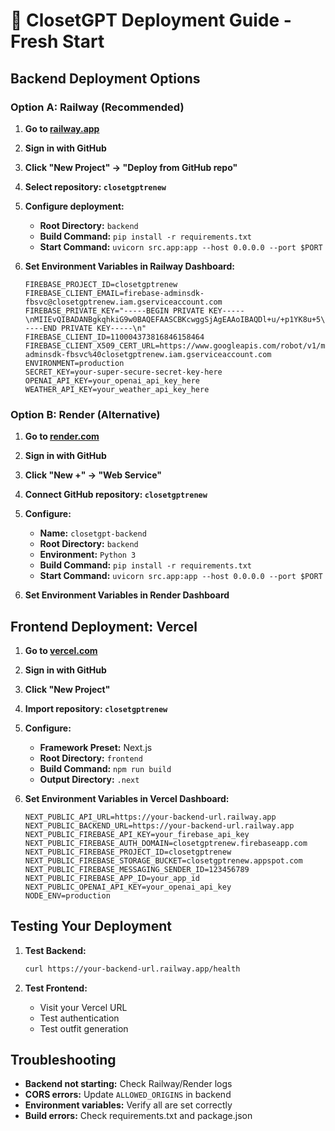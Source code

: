 # 🚀 ClosetGPT Deployment Guide - Fresh Start

## **Backend Deployment Options**

### **Option A: Railway (Recommended)**

1. **Go to [railway.app](https://railway.app)**
2. **Sign in with GitHub**
3. **Click "New Project" → "Deploy from GitHub repo"**
4. **Select repository: `closetgptrenew`**
5. **Configure deployment:**
   - **Root Directory:** `backend`
   - **Build Command:** `pip install -r requirements.txt`
   - **Start Command:** `uvicorn src.app:app --host 0.0.0.0 --port $PORT`

6. **Set Environment Variables in Railway Dashboard:**
   ```
   FIREBASE_PROJECT_ID=closetgptrenew
   FIREBASE_CLIENT_EMAIL=firebase-adminsdk-fbsvc@closetgptrenew.iam.gserviceaccount.com
   FIREBASE_PRIVATE_KEY="-----BEGIN PRIVATE KEY-----\nMIIEvQIBADANBgkqhkiG9w0BAQEFAASCBKcwggSjAgEAAoIBAQDl+u/+p1YK8u+5\nkJ/Tlpp6yKcuEA/Y7XlS5tGw/I3GY40bKF41tsnLkjMrFSQ9QJ5vNniQ2rNeyYfj\nnOfV7UXH3v2qUm00oCHf0DhXbNk48DdR/2TpXyJ4RA0f4rX4QMMNTFnYmGj5246F\nHhyC8upDM8G5LY+//QTVGeg4F6zcVIHk5SeYdXaifyxBa4nGI4AAnZelCgz/q6+K\nzrKcy4/XqDe9uT+g57o91+soJG0wfs9oSy2C0+Ib+guFtwFSvDUwLaXH21pJXGoh\nwEp93VRusRx0mpSOdh7V+/s17AM94MPWFJ7oX2woH77xZuHCcg2lkA3+seZJ5ewh\nTKS+R2mrAgMBAAECggEAAeS/b4QgZaKubdBOoJPC3dpWr6U0nDKh8+UwOmbTiM8I\nOf43fsKGH59dvUl4ebcIfVEgTDQ6YEA3vQLTt3Bmr+I0I6zeEIR1z72LjGmHBSL+\nyzWkUELKQ92h+Ts8O4XWlUtycFTnUfdVN99eZYc4F1zCIZL9Qs8DtSveos3/GSlM\n9/kppelT6+g6o5LrxK/XftDHH99LuGxDx7Xz74Eo3S0uxnS67T1cWost86oZbyM5\ne77X8syvih+4FLROG7sn/1NNX5Y7geZYB68FOVsYqjZ04ApO4pYIvjYUKv19RJLm\nPMB6s5lIKyWRWaUrbzL3RCmLnTXloal8Hr1qgHpOwQKBgQD0lgQqz8nYPF7XuLnD\nyvmLcVMz12Jo//HV2cIno8+qAJSwxDhg7XBbejVvoLzVSb+eTyaNHkMhiDbjiYTm\nGAE+v4JAZXmX1tJnPUi+tPCHNbaVVpNqYmtKiLp8Ji76YykH4Id+G2SUmf3oE/F2\nMFntK8XA4k/y2wjoJgCjQxmAcQKBgQDwtm5bKMzoZIlkwgYnVFnhdevpqZbBKs+T\n3ia1jHwyiaC9OwTdAeUPfFATtCqJFO2UpZuRYWsEUhLzyYiitUqOyW9JciFJsNqy\narSZ1tDlRYptQzsaL8f4DUr+pjLzADZ+1DD4JyDoDTarBaISxebBb1jsuoDdD0JE\nNQRxTmOZ2wKBgQDZnGOGx6sZZdUob6Vv6zaNdz2EwVxAeX/sObuB00BfS/b/MwXK\nT1cJPLkwYT3BMsV3D4sIQWWO/wd++IqywabR8kfsDZzamHpI+oCvlILwebzCL+4m\n1/wHq5DoBn0Dr5gA9yb1719Uy5HZm2zZL/nCh5CBpZlmRLUu/yjQGVImMQKBgFVt\nuW665TYY8DYFMh/lLNz6d9Z+rJUzt2XYMs695BofhB+Ega5aDMxZJyZHC82I0uSt\nfa+z7kIjSrygqtBsHODeFpPvYGcB0Cv/+MacWZj0/DLY6HHbwVGEjjggDfb1/WE3\nt4VqhaA1iFBb+HBHMiU2ek3RxwgtcSw50LDRzEF/AoGAVDCN6kR+7ubmoKFhzulp\nqjg9Cs6W+oPlW4mgr7XxuyhkX/2tN7rJMI6ZQtE4QQ2XR3Zp9Ed7GB3Q8GMgD5RL\nmL/8b9mT15IrQe5BNVAMig+d9oHYwhLxfs/2JWHjrYDH/o8ixTmRow3feJ73WXqm\n6v5dkz9cjHjJVh+pjCKD2/E=\n-----END PRIVATE KEY-----\n"
   FIREBASE_CLIENT_ID=110004373816846158464
   FIREBASE_CLIENT_X509_CERT_URL=https://www.googleapis.com/robot/v1/metadata/x509/firebase-adminsdk-fbsvc%40closetgptrenew.iam.gserviceaccount.com
   ENVIRONMENT=production
   SECRET_KEY=your-super-secure-secret-key-here
   OPENAI_API_KEY=your_openai_api_key_here
   WEATHER_API_KEY=your_weather_api_key_here
   ```

### **Option B: Render (Alternative)**

1. **Go to [render.com](https://render.com)**
2. **Sign in with GitHub**
3. **Click "New +" → "Web Service"**
4. **Connect GitHub repository: `closetgptrenew`**
5. **Configure:**
   - **Name:** `closetgpt-backend`
   - **Root Directory:** `backend`
   - **Environment:** `Python 3`
   - **Build Command:** `pip install -r requirements.txt`
   - **Start Command:** `uvicorn src.app:app --host 0.0.0.0 --port $PORT`

6. **Set Environment Variables in Render Dashboard**

## **Frontend Deployment: Vercel**

1. **Go to [vercel.com](https://vercel.com)**
2. **Sign in with GitHub**
3. **Click "New Project"**
4. **Import repository: `closetgptrenew`**
5. **Configure:**
   - **Framework Preset:** Next.js
   - **Root Directory:** `frontend`
   - **Build Command:** `npm run build`
   - **Output Directory:** `.next`

6. **Set Environment Variables in Vercel Dashboard:**
   ```
   NEXT_PUBLIC_API_URL=https://your-backend-url.railway.app
   NEXT_PUBLIC_BACKEND_URL=https://your-backend-url.railway.app
   NEXT_PUBLIC_FIREBASE_API_KEY=your_firebase_api_key
   NEXT_PUBLIC_FIREBASE_AUTH_DOMAIN=closetgptrenew.firebaseapp.com
   NEXT_PUBLIC_FIREBASE_PROJECT_ID=closetgptrenew
   NEXT_PUBLIC_FIREBASE_STORAGE_BUCKET=closetgptrenew.appspot.com
   NEXT_PUBLIC_FIREBASE_MESSAGING_SENDER_ID=123456789
   NEXT_PUBLIC_FIREBASE_APP_ID=your_app_id
   NEXT_PUBLIC_OPENAI_API_KEY=your_openai_api_key
   NODE_ENV=production
   ```

## **Testing Your Deployment**

1. **Test Backend:**
   ```bash
   curl https://your-backend-url.railway.app/health
   ```

2. **Test Frontend:**
   - Visit your Vercel URL
   - Test authentication
   - Test outfit generation

## **Troubleshooting**

- **Backend not starting:** Check Railway/Render logs
- **CORS errors:** Update `ALLOWED_ORIGINS` in backend
- **Environment variables:** Verify all are set correctly
- **Build errors:** Check requirements.txt and package.json 